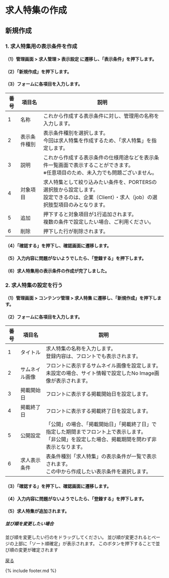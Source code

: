 # 求人特集の作成

## 新規作成

### 1. 求人特集用の表示条件を作成
<!-- 画像-->

#### （1）管理画面 > 求人管理 > 表示設定 に遷移し、「表示条件」を押下します。
<!-- 画像-->

#### （2）「新規作成」を押下します。
<!-- 画像-->

#### （3）フォームに各項目を入力します。
<!-- 画像-->

番号 | 項目名 | 説明
------------- | ------------- | ------------- |  
1 | 名称 | これから作成する表示条件に対し、管理用の名称を入力します。
2 | 表示条件種別 | 表示条件種別を選択します。<br>今回は求人特集を作成するため、「求人特集」を指定します。
3 | 説明 | これから作成する表示条件の仕様用途などを表示条件一覧画面で表示することができます。<br>※任意項目のため、未入力でも問題ございません。
4 | 対象項目 | 求人特集として絞り込みたい条件を、PORTERSの選択肢から設定します。<br>設定できるのは、企業（Client）・求人（job）の選択肢型項目のみとなります。
5 | 追加 | 押下すると対象項目が1行追加されます。<br>複数の条件で設定したい場合、ご利用ください。
6 | 削除 | 押下した行が削除されます。

#### （4）「確認する」を押下し、確認画面に遷移します。
<!-- 画像-->

#### （5）入力内容に問題がないようでしたら、「登録する」を押下します。
<!-- 画像-->

#### （6）求人特集用の表示条件の作成が完了しました。
<!-- 画像-->

### 2. 求人特集の設定を行う

#### （1）管理画面 > コンテンツ管理 > 求人特集 に遷移し、「新規作成」を押下します。
<!-- 画像-->

#### （2）フォームに各項目を入力します。
番号 | 項目名 | 説明
------------- | ------------- | ------------- |  
1 | タイトル | 求人特集の名称を入力します。<br>登録内容は、フロントでも表示されます。
2 | サムネイル画像 | フロントに表示するサムネイル画像を設定します。<br>未設定の場合、サイト情報で設定したNo Image画像が表示されます。
3 | 掲載開始日 | フロントに表示する掲載開始日を設定します。
4 | 掲載終了日 | フロントに表示する掲載終了日を設定します。
5 | 公開設定 | 「公開」の場合、「掲載開始日」「掲載終了日」で指定した期間までフロント上で表示します。<br>「非公開」を設定した場合、掲載期間を問わず非表示となります。
6 | 求人表示条件 | 表条件種別「求人特集」の表示条件が一覧で表示されます。<br>この中から作成したい表示条件を選択します。

#### （3）「確認する」を押下し、確認画面に遷移します。
<!-- 画像-->

#### （4）入力内容に問題がないようでしたら、「登録する」を押下します。
<!-- 画像-->

#### （5）求人特集が追加されます。
<!-- 画像-->

##### 並び順を変更したい場合
並び順を変更したい行の<!-- 画像-->をドラッグしてください。
並び順が変更されるとページの上部に「ソート順確定」が表示されます。
このボタンを押下することで並び順の変更が確定されます
<!-- 画像-->


[戻る](https://e2info.github.io/hrdeli-docs/)

{% include footer.md %}
